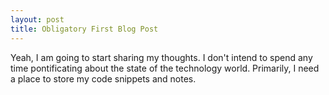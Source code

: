 ```yaml
---
layout: post
title: Obligatory First Blog Post
---
```


Yeah, I am going to start sharing my thoughts.  I don't intend to spend any time pontificating about the state of the
technology world.  Primarily, I need a place to store my code snippets and notes.